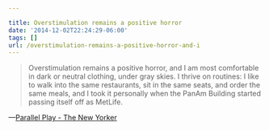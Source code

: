 ```yaml
---

title: Overstimulation remains a positive horror
date: '2014-12-02T22:24:29-06:00'
tags: []
url: /overstimulation-remains-a-positive-horror-and-i
---
```

<blockquote>Overstimulation remains a positive horror, and I am most comfortable in dark or neutral clothing, under gray skies. I thrive on routines: I like to walk into the same restaurants, sit in the same seats, and order the same meals, and I took it personally when the PanAm Building started passing itself off as MetLife.</blockquote>&#8212;<a href="http://www.newyorker.com/magazine/2007/08/20/parallel-play##Overstimulation+remains+a+positive+horror%2C+and+I+am+most+comfortable+in+dark+or+neutral+clothing%2C+under+gray+skies.+I+thrive+on+routines%3A+I+like+to+walk+into+the+same+restaurants%2C+sit+in+the+same+seats%2C+and+order+the+same+meals%2C+and+I+took+it+personally+when+the+PanAm+Building+started+passing+itself+off+as+MetLife." target="_blank">Parallel Play - The New Yorker</a>

